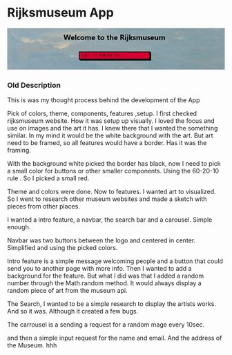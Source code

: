 # Rijksmuseum App

![Welcome to Rijksmuseum App!](./src/assets/images/rijkmuseumbanner.png "Rijksmuseum App Banner")

### Old Description
This is was my thought process behind the development of the App

Pick of colors, theme, components, features ,setup. 
I first checked rijksmuseum website. How it was setup up visually. I loved the focus and use on images and the art it has.
I knew there that I wanted the something similar.
In my mind it would be the white background with the art. But art need to be framed, so all features would have a border. Has it was the framing.

With the background white picked the border has black, now  I need to pick a small color for buttons or other smaller components. Using the 60-20-10 rule . So I picked a small red.

Theme and colors were done. Now to features. I wanted art to visualized. So I went to research other museum websites and made a sketch with pieces from other places.

I wanted a intro feature, a navbar, the search bar and a carousel. Simple enough.

Navbar was two buttons between the logo and centered in center. Simplified and using the picked colors.

Intro feature is a simple message welcoming people and a button that could send you to another page with more info. Then I wanted to add a background for the feature. But what I did was that I added a random number through the Math.random method. It would always display a random piece of art from the museum api.

The Search, I wanted to be a simple research to display the artists works. And so it was.  Although it created a few bugs.

The carrousel is a sending a request for a random mage every 10sec.

and then a simple input request for the name and email. And the address of the Museum. hhh